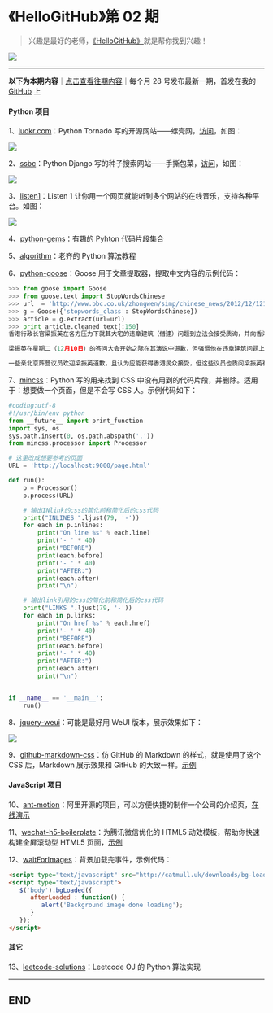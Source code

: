 # 《HelloGitHub》第 02 期
>兴趣是最好的老师，[《HelloGitHub》](https://github.com/521xueweihan/HelloGitHub)就是帮你找到兴趣！

![](/volume01/img/hello-github.jpg)

---
**以下为本期内容**｜[点击查看往期内容](https://github.com/521xueweihan/HelloGitHub)｜每个月 28 号发布最新一期，首发在我的 [GitHub](https://github.com/521xueweihan) 上

#### Python 项目
1、[luokr.com](https://github.com/alvan/luokr.com)：Python Tornado 写的开源网站——螺壳网，[访问](http://luokr.com/)，如图：

![](/volume02/img/%E8%9E%BA%E5%A3%B3%E7%BD%91-min.png)

2、[ssbc](https://github.com/78/ssbc)：Python Django 写的种子搜索网站——手撕包菜，[访问](http://www.cilibaba.com/)，如图：

![](/volume02/img/%E6%89%8B%E6%92%95%E5%8C%85%E8%8F%9C%E7%BD%91-min.png)

3、[listen1](https://github.com/listen1)：Listen 1 让你用一个网页就能听到多个网站的在线音乐，支持各种平台。如图：

![](/volume02/img/listen1-min.png)

4、[python-gems](https://github.com/RealHacker/python-gems)：有趣的 Pyhton 代码片段集合

5、[algorithm](https://github.com/qiwsir/algorithm)：老齐的 Python 算法教程

6、[python-goose](https://github.com/grangier/python-goose)：Goose 用于文章提取器，提取中文内容的示例代码：
```python
>>> from goose import Goose
>>> from goose.text import StopWordsChinese
>>> url  = 'http://www.bbc.co.uk/zhongwen/simp/chinese_news/2012/12/121210_hongkong_politics.shtml'
>>> g = Goose({'stopwords_class': StopWordsChinese})
>>> article = g.extract(url=url)
>>> print article.cleaned_text[:150]
香港行政长官梁振英在各方压力下就其大宅的违章建筑（僭建）问题到立法会接受质询，并向香港民众道歉。

梁振英在星期二（12月10日）的答问大会开始之际在其演说中道歉，但强调他在违章建筑问题上没有隐瞒的意图和动机。

一些亲北京阵营议员欢迎梁振英道歉，且认为应能获得香港民众接受，但这些议员也质问梁振英有
```

7、[mincss](https://github.com/peterbe/mincss)：Python 写的用来找到 CSS 中没有用到的代码片段，并删除。适用于：想要做一个页面，但是不会写 CSS 人。示例代码如下：
```python
#coding:utf-8
#!/usr/bin/env python
from __future__ import print_function
import sys, os
sys.path.insert(0, os.path.abspath('.'))
from mincss.processor import Processor

# 这里改成想要参考的页面
URL = 'http://localhost:9000/page.html'

def run():
    p = Processor()
    p.process(URL)

    # 输出INlink的css的简化前和简化后的css代码
    print("INLINES ".ljust(79, '-'))
    for each in p.inlines:
        print("On line %s" % each.line)
        print('- ' * 40)
        print("BEFORE")
        print(each.before)
        print('- ' * 40)
        print("AFTER:")
        print(each.after)
        print("\n")

    # 输出link引用的css的简化前和简化后的css代码
    print("LINKS ".ljust(79, '-'))
    for each in p.links:
        print("On href %s" % each.href)
        print('- ' * 40)
        print("BEFORE")
        print(each.before)
        print('- ' * 40)
        print("AFTER:")
        print(each.after)
        print("\n")


if __name__ == '__main__':
    run()
```

8、[jquery-weui](https://github.com/lihongxun945/jquery-weui)：可能是最好用 WeUI 版本，展示效果如下：

![](/volume02/img/jquery-weui-min.png)

9、[github-markdown-css](https://github.com/sindresorhus/github-markdown-css)：仿 GitHub 的 Markdown 的样式，就是使用了这个 CSS 后，Markdown 展示效果和 GitHub 的大致一样。[示例](https://sindresorhus.com/github-markdown-css/)

#### JavaScript 项目
10、[ant-motion](https://github.com/ant-motion/ant-motion)：阿里开源的项目，可以方便快捷的制作一个公司的介绍页，[在线演示](https://motion.ant.design/)

11、[wechat-h5-boilerplate](https://github.com/panteng/wechat-h5-boilerplate)：为腾讯微信优化的 HTML5 动效模板，帮助你快速构建全屏滚动型 HTML5 页面，[示例](http://panteng.me/demos/whb/)

12、[waitForImages](https://github.com/alexanderdickson/waitForImages)：背景加载完事件，示例代码：
```html
<script type="text/javascript" src="http://catmull.uk/downloads/bg-loaded/bg-loaded.js"></script>
<script type="text/javascript">
   $('body').bgLoaded({
      afterLoaded : function() {
         alert('Background image done loading');
      }
   });
</script>
```

#### 其它
13、[leetcode-solutions](https://github.com/RealHacker/leetcode-solutions)：Leetcode OJ 的 Python 算法实现

---

## END
